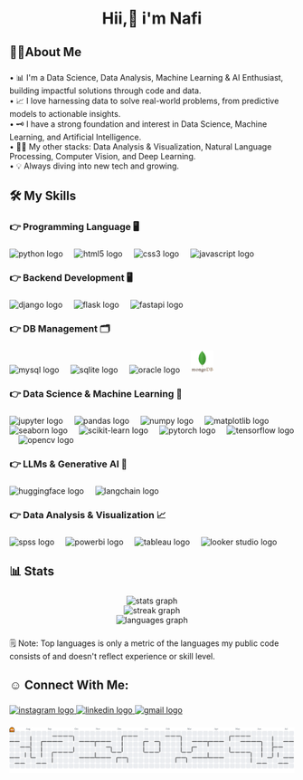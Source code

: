 <h1 align="center">Hii,👋 i'm Nafi</h1>

###

<h2 align="left">🙎‍♂️About Me</h2>

###

<p align="left">• 📊 I'm a Data Science, Data Analysis,  Machine Learning & AI Enthusiast, building impactful solutions through code and data.<br>• 📈 I love harnessing data to solve real-world problems, from predictive models to actionable insights.<br>• 🗝️ I have a strong foundation and interest in Data Science, Machine Learning, and Artificial Intelligence. <br>• 👨‍🎓 My other stacks:  Data Analysis & Visualization, Natural Language Processing, Computer Vision,  and Deep Learning.<br>• 💡 Always diving into new tech and growing.</p>

###

<h2 align="left">🛠️ My Skills</h2>

###

<h3 align="left">👉 Programming Language 🖥️</h3>

###

<div align="left">
  <img src="https://cdn.jsdelivr.net/gh/devicons/devicon/icons/python/python-original.svg" height="40" alt="python logo"  />
  <img width="12" />
  <img src="https://cdn.jsdelivr.net/gh/devicons/devicon/icons/html5/html5-original.svg" height="40" alt="html5 logo"  />
  <img width="12" />
  <img src="https://cdn.jsdelivr.net/gh/devicons/devicon/icons/css3/css3-original.svg" height="40" alt="css3 logo"  />
  <img width="12" />
  <img src="https://cdn.jsdelivr.net/gh/devicons/devicon/icons/javascript/javascript-original.svg" height="40" alt="javascript logo"  />
</div>

###

<h3 align="left">👉 Backend Development 🖥️</h3>

###

<div align="left">
  <img src="https://cdn.jsdelivr.net/gh/devicons/devicon/icons/django/django-plain.svg" height="40" alt="django logo"  />
  <img width="12" />
  <img src="https://cdn.jsdelivr.net/gh/devicons/devicon/icons/flask/flask-original.svg" height="40" alt="flask logo"  />
  <img width="12" />
  <img src="https://cdn.jsdelivr.net/gh/devicons/devicon/icons/fastapi/fastapi-original.svg" height="40" alt="fastapi logo"  />
</div>

###

<h3 align="left">👉 DB Management 🗂️</h3>

###

<div align="left">
  <img src="https://cdn.jsdelivr.net/gh/devicons/devicon/icons/mysql/mysql-original.svg" height="40" alt="mysql logo"  />
  <img width="12" />
  <img src="https://cdn.jsdelivr.net/gh/devicons/devicon/icons/sqlite/sqlite-original.svg" height="40" alt="sqlite logo"  />
  <img width="12" />
  <img src="https://cdn.jsdelivr.net/gh/devicons/devicon/icons/oracle/oracle-original.svg" height="40" alt="oracle logo"  />
  <img width="12" />
  <img src="https://raw.githubusercontent.com/devicons/devicon/master/icons/mongodb/mongodb-original-wordmark.svg" height="40" alt="mongodb logo" />
</div>

###

<h3 align="left">👉 Data Science & Machine Learning 🤖</h3>

###

<div align="left">
  <img src="https://cdn.jsdelivr.net/gh/devicons/devicon/icons/jupyter/jupyter-original.svg" height="40" alt="jupyter logo" />
  <img width="12" />
  <img src="https://cdn.jsdelivr.net/gh/devicons/devicon/icons/pandas/pandas-original.svg" height="40" alt="pandas logo" />
  <img width="12" />
  <img src="https://cdn.jsdelivr.net/gh/devicons/devicon/icons/numpy/numpy-original.svg" height="40" alt="numpy logo" />
  <img width="12" />
  <img src="https://cdn.jsdelivr.net/gh/devicons/devicon/icons/matplotlib/matplotlib-original.svg" height="40" alt="matplotlib logo" />
  <img width="12" />
  <img src="https://seaborn.pydata.org/_images/logo-mark-lightbg.svg" height="40" alt="seaborn logo" />
  <img width="12" />
  <img src="https://upload.wikimedia.org/wikipedia/commons/0/05/Scikit_learn_logo_small.svg" height="40" alt="scikit-learn logo" />
  <img width="12" />
  <img src="https://cdn.jsdelivr.net/gh/devicons/devicon/icons/pytorch/pytorch-original.svg" height="40" alt="pytorch logo" />
  <img width="12" />
  <img src="https://cdn.jsdelivr.net/gh/devicons/devicon/icons/tensorflow/tensorflow-original.svg" height="40" alt="tensorflow logo" />
  <img width="12" />
  <img src="https://cdn.jsdelivr.net/gh/devicons/devicon/icons/opencv/opencv-original.svg" height="40" alt="opencv logo" />
</div>


###

<h3 align="left">👉 LLMs & Generative AI 🤖</h3>

###

<div align="left">
  <img src="https://huggingface.co/front/assets/huggingface_logo-noborder.svg" height="40" alt="huggingface logo" />
  <img width="12" />
  <img src="https://raw.githubusercontent.com/langchain-ai/langchain/master/docs/static/img/logo.png" height="40" alt="langchain logo" />
</div>

###

<h3 align="left">👉 Data Analysis & Visualization 📈</h3>

###

<div align="left">
  <img src="https://cdn.jsdelivr.net/gh/devicons/devicon/icons/spss/spss-original.svg" height="40" alt="spss logo"  />
  <img width="12" />
  <img src="https://upload.wikimedia.org/wikipedia/commons/c/cf/Microsoft_Power_BI_Logo.svg" height="40" alt="powerbi logo" />
  <img width="12" />
  <img src="https://upload.wikimedia.org/wikipedia/commons/4/4b/Tableau_Logo.svg" height="40" alt="tableau logo" />
  <img width="12" />
  <img src="https://raw.githubusercontent.com/gilbarbara/logos/main/logos/looker-icon.svg" height="40" alt="looker studio logo" />
</div>

###

<h2 align="left">📊 Stats</h2>

###

<div align="center">
  <img src="https://github-readme-stats.vercel.app/api?username=nafikareem&hide_title=false&hide_rank=false&show_icons=true&include_all_commits=true&count_private=true&disable_animations=false&theme=tokyonight&locale=en&hide_border=false&order=1" height="150" alt="stats graph" /> <br>
  <img src="https://streak-stats.demolab.com?user=nafikareem&locale=en&mode=daily&theme=tokyonight&hide_border=false&border_radius=5&order=3" height="150" alt="streak graph" /> <br>
  <img src="https://github-readme-stats.vercel.app/api/top-langs?username=nafikareem&locale=en&hide_title=false&layout=compact&card_width=320&langs_count=5&theme=tokyonight&hide_border=false&order=2" height="150" alt="languages graph"  />
</div>

###

<p align="left">🗒️ Note: Top languages is only a metric of the languages my public code consists of and doesn't reflect experience or skill level.</p>

###

<h2 align="left">☺️ Connect With Me:</h2>

###

<div align="left">
  <a href="https://www.instagram.com/nafiikrm" target="_blank">
    <img src="https://raw.githubusercontent.com/maurodesouza/profile-readme-generator/master/src/assets/icons/social/instagram/default.svg" width="52" height="40" alt="instagram logo"  />
  </a>
  <a href="https://www.linkedin.com/in/nafikareem" target="_blank">
    <img src="https://raw.githubusercontent.com/maurodesouza/profile-readme-generator/master/src/assets/icons/social/linkedin/default.svg" width="52" height="40" alt="linkedin logo"  />
  </a>
  <a href="mailto:nafi.kareem@gmail.com" target="_blank">
  <img src="https://raw.githubusercontent.com/maurodesouza/profile-readme-generator/master/src/assets/icons/social/gmail/default.svg" width="52" height="40" alt="gmail logo"  />
</div>

###

<picture>
  <source media="(prefers-color-scheme: dark)" srcset="https://raw.githubusercontent.com/nafikareem/nafikareem/output/pacman-contribution-graph-dark.svg">
  <source media="(prefers-color-scheme: light)" srcset="https://raw.githubusercontent.com/nafikareem/nafikareem/output/pacman-contribution-graph.svg">
  <img alt="pacman contribution graph" src="https://raw.githubusercontent.com/nafikareem/nafikareem/output/pacman-contribution-graph.svg">
</picture>

###
